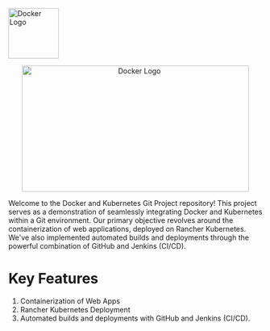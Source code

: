 <p align="left" >
  <img src="https://cdn.worldvectorlogo.com/logos/docker.svg" alt="Docker Logo"  width="100" height="100">
</p>
<p align="center" >
  <img src="https://1000logos.net/wp-content/uploads/2022/07/Kubernetes-Logo.jpg" alt="Docker Logo"  width="450" height="250">
</p>

Welcome to the Docker and Kubernetes Git Project repository! This project serves as a demonstration of seamlessly integrating Docker and Kubernetes within a Git environment. Our primary objective revolves around the containerization of web applications, deployed on Rancher Kubernetes. We've also implemented automated builds and deployments through the powerful combination of GitHub and Jenkins (CI/CD).

# Key Features
1) Containerization of Web Apps
2) Rancher Kubernetes Deployment
3) Automated builds and deployments with GitHub and Jenkins (CI/CD).
